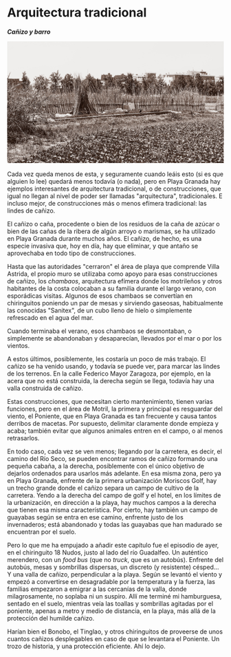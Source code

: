 # Arquitectura tradicional
__*Cañizo y barro*__

![Cañizo en el pago justo al lado de Playa Granada](img/cañizo.jpg)

Cada vez queda menos de esta, y seguramente cuando leáis esto (si es que
alguien lo lee) quedará menos todavía (o nada), pero en Playa Granada
hay ejemplos interesantes de arquitectura tradicional, o de
construcciones, que igual no llegan al nivel de poder ser llamadas
"arquitectura", tradicionales. E incluso
mejor, de construcciones más o menos efímera tradicional: las
lindes de cañizo.

El cañizo o caña, procedente o bien de los residuos de la caña de
azúcar o bien de las cañas de la ribera de algún arroyo o marismas, se
ha utilizado en Playa Granada durante muchos años. El cañizo, de
hecho, es una especie invasiva que, hoy en día, hay que eliminar, y
que antaño se aprovechaba en todo tipo de construcciones.

Hasta que las
autoridades "cerraron" el área de playa que comprende Villa Astrida,
el propio muro se utilizaba como apoyo para esas construcciones de
cañizo, los *chambaos*, arquitectura efímera donde los motrileños y
otros habitantes de la costa colocaban a su familia durante el largo
verano, con esporádicas visitas. Algunos de esos chambaos se
convertían en chiringuitos poniendo un par de mesas y sirviendo
gaseosas, habitualmente las conocidas "Sanitex", de un cubo lleno de
hielo o simplemente refrescado en el agua del mar.

Cuando terminaba el verano, esos chambaos se desmontaban, o
simplemente se abandonaban y desaparecían, llevados por el mar o por
los vientos.

A estos últimos, posiblemente, les costaría un poco de más trabajo. El
cañizo se ha venido usando, y todavía se puede ver, para marcar las
lindes de los terrenos. En la calle Federico Mayor Zaragoza, por
ejemplo, en la acera que no está construida, la derecha según se
llega, todavía hay una valla construida de cañizo.

Estas construcciones, que necesitan cierto mantenimiento, tienen
varias funciones, pero en el área de Motril, la primera y principal es
resguardar del viento, el Poniente, que en Playa Granada es tan
frecuente y causa tantos derribos de macetas. Por supuesto, delimitar
claramente donde empieza y acaba; también evitar que algunos animales
entren en el campo, o al menos retrasarlos.

En todo caso, cada vez se ven menos; llegando por la carretera, es
decir, el camino del Río Seco, se pueden encontrar ramos de cañizo
formando una pequeña cabaña, a la derecha, posiblemente con el único
objetivo de dejarlos ordenados para usarlos más adelante. En esa misma
zona, pero ya en Playa Granada, enfrente de la primera urbanización
Moriscos Golf, hay un trecho grande donde el cañizo separa un campo de
cultivo de la carretera. Yendo a la derecha del campo de golf y el
hotel, en los límites de la urbanización, en dirección a la playa, hay
muchos campos a la derecha que tienen esa misma característica. Por
cierto, hay también un campo de guayabas según se entra en ese camino,
enfrente justo de los invernaderos; está abandonado y todas las
guayabas que han madurado se encuentran por el suelo.

Pero lo que me ha empujado a añadir este capítulo fue el episodio de
ayer, en el chiringuito 18 Nudos, justo al lado del río Guadalfeo. Un
auténtico merendero, con un *food bus* (que no *truck*, que es un
autobús). Enfrente del autobús, mesas y sombrillas dispersas, un
discreto (y resistente) césped... Y una valla de cañizo, perpendicular
a la playa. Según se levantó el viento y empezó a convertirse en
desagradable por la temperatura y la fuerza, las familias empezaron a
emigrar a las cercanías de la valla, donde milagrosamente, no soplaba
ni un suspiro. Allí me terminé mi hamburguesa, sentado en el suelo,
mientras veía las toallas y sombrillas agitadas por el poniente,
apenas a metro y medio de distancia, en la playa, más allá de la protección
del humilde cañizo.

Harían bien el Bonobo, el Tinglao, y otros chiringuitos de proveerse
de unos cuantos cañizos desplegables en caso de que se levantara el
Poniente. Un trozo de historia, y una protección eficiente. Ahí lo
dejo.


